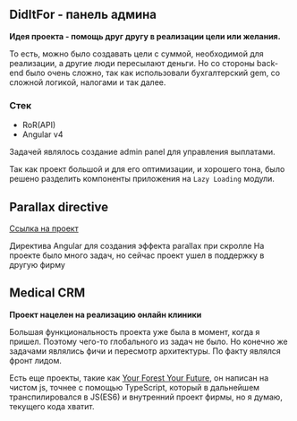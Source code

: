 ## DidItFor - панель админа

__Идея проекта - помощь друг другу в реализации цели или желания.__

То есть, можно было создавать цели с суммой, необходимой для реализации, а другие люди пересылают деньги. Но со стороны back-end было очень сложно, так как использовали бухгалтерский gem, со сложной логикой, налогами и так далее.

### Стек

 - RoR(API)
 - Angular v4

Задачей являлось создание admin panel для управления выплатами.

Так как проект большой и для его оптимизации, и хорошего тона, было решено разделить компоненты приложения на `Lazy Loading` модули.

## Parallax directive

[Ссылка на проект](https://cars.china-faw.ru)

Директива Angular для создания эффекта parallax при скролле
На проекте было много задач, но сейчас проект ушел в поддержку в другую фирму

## Medical CRM

__Проект нацелен на реализацию онлайн клиники__

Большая функциональность проекта уже была в момент, когда я пришел. Поэтому чего-то глобального из задач не было. Но конечно же задачами являлись фичи и пересмотр архитектуры. По факту являлся фронт лидом.


Есть еще проекты, такие как [Your Forest Your Future](http://yfyf.accountsupport.com/map), он написан на чистом js, точнее с помощью TypeScript, который в дальнейшем транспилировался в JS(ES6) и внутренний проект фирмы, но я думаю, текущего кода хватит.
